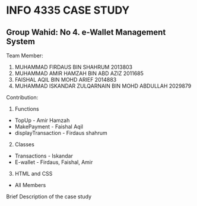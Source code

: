 <h1>INFO 4335 CASE STUDY</h1>

<h2>Group Wahid: No 4. e-Wallet Management System </h2>

Team Member:
1. MUHAMMAD FIRDAUS BIN SHAHRUM 2013803
2. MUHAMMAD AMIR HAMZAH BIN ABD AZIZ 2011685
3. FAISHAL AQIL BIN MOHD ARIEF 2014883
4. MUHAMMAD ISKANDAR ZULQARNAIN BIN MOHD ABDULLAH 2029879

Contribution:
1. Functions
- TopUp - Amir Hamzah
- MakePayment - Faishal Aqil
- displayTransaction - Firdaus shahrum

2. Classes
- Transactions - Iskandar
- E-wallet - Firdaus, Faishal, Amir

3. HTML and CSS
- All Members

Brief Description of the case study
